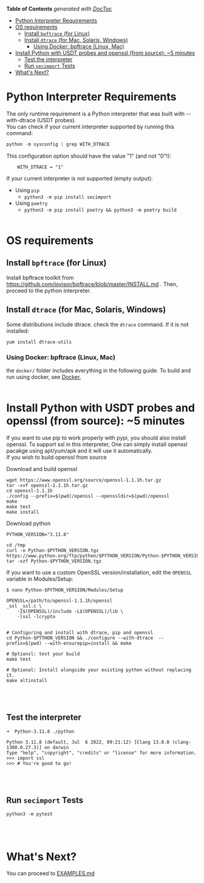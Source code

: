 <!-- START doctoc generated TOC please keep comment here to allow auto update -->
<!-- DON'T EDIT THIS SECTION, INSTEAD RE-RUN doctoc TO UPDATE -->
**Table of Contents**  *generated with [DocToc](https://github.com/thlorenz/doctoc)*

- [Python Interpreter Requirements](#python-interpreter-requirements)
- [OS requirements](#os-requirements)
  - [Install `bpftrace` (for Linux)](#install-bpftrace-for-linux)
  - [Install `dtrace` (for Mac, Solaris, Windows)](#install-dtrace-for-mac-solaris-windows)
    - [Using Docker: bpftrace (Linux, Mac)](#using-docker-bpftrace-linux-mac)
- [Install Python with USDT probes and openssl (from source): ~5 minutes](#install-python-with-usdt-probes-and-openssl-from-source-5-minutes)
  - [Test the interpreter](#test-the-interpreter)
  - [Run `secimport` Tests](#run-secimport-tests)
- [What's Next?](#whats-next)

<!-- END doctoc generated TOC please keep comment here to allow auto update -->


# Python Interpreter Requirements
The only runtime requirement is a Python interpreter that was built with --with-dtrace (USDT probes).<br>
You can check if your current interpreter supported by running this command:
```python
python -m sysconfig | grep WITH_DTRACE
```
This configuration option should have the value "1" (and not "0"!):
```
	WITH_DTRACE = "1"
```
If your current interpreter is not supported (empty output):
- Using `pip`
  - `python3 -m pip install secimport`
- Using `poetry`
  - `python3 -m pip install poetry && python3 -m poetry build`
<br><br>

# OS requirements
## Install `bpftrace` (for Linux)
Install bpftrace toolkit from https://github.com/iovisor/bpftrace/blob/master/INSTALL.md .
Then, proceed to the python interpreter.

## Install `dtrace` (for Mac, Solaris, Windows)
Some distributions include dtrace. check the `dtrace` command. If it is not installed:
```shell
yum install dtrace-utils
```

### Using Docker: bpftrace (Linux, Mac)
the `docker/` folder includes everything in the following guide.
To build and run using docker, see <a href="../docker/">Docker</a>,
<br><br>

# Install Python with USDT probes and openssl (from source): ~5 minutes
If you want to use pip to work properly with pypi, you should also install openssl.
To support ssl in this interpreter, One can simply install openssl pacakge using apt/yum/apk and it will use it automatically.<br>
If you wish to build openssl from source

Download and build openssl
```shell
wget https://www.openssl.org/source/openssl-1.1.1h.tar.gz
tar -xvf openssl-1.1.1h.tar.gz
cd openssl-1.1.1h
./config --prefix=$(pwd)/openssl --openssldir=$(pwd)/openssl
make
make test
make install
```

Download python
```shell
PYTHON_VERSION="3.11.8"

cd /tmp
curl -o Python-$PYTHON_VERSION.tgz https://www.python.org/ftp/python/$PYTHON_VERSION/Python-$PYTHON_VERSION.tgz
tar -xzf Python-$PYTHON_VERSION.tgz
```

If you want to use a custom OpenSSL version/installation, edit the `OPENSSL` variable in Modules/Setup:<br>

```shell
$ nano Python-$PYTHON_VERSION/Modules/Setup

OPENSSL=/path/to/openssl-1.1.1h/openssl
_ssl _ssl.c \
    -I$(OPENSSL)/include -L$(OPENSSL)/lib \
    -lssl -lcrypto


# Configuring and install with dtrace, pip and openssl
cd Python-$PYTHON_VERSION && ./configure --with-dtrace  --prefix=$(pwd) --with-ensurepip=install && make

# Optionsl: test your build
make test

# Optional: Install alongside your existing python without replacing it.
make altinstall
```

<br><br>
## Test the interpreter
```shell
➜  Python-3.11.8 ./python

Python 3.11.8 (default, Jul  6 2022, 09:21:12) [Clang 13.0.0 (clang-1300.0.27.3)] on darwin
Type "help", "copyright", "credits" or "license" for more information.
>>> import ssl
>>> # You're good to go!
```
<br><br>

## Run `secimport` Tests
```shell
python3 -m pytest
```

<br><br>
# What's Next?
You can proceed to <a href="EXAMPLES.md">EXAMPLES.md</a>
